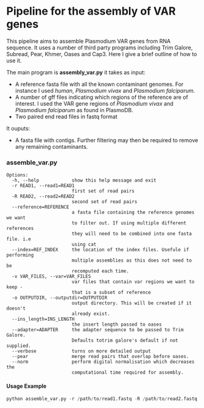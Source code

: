 # Pipeline for the assembly of VAR genes

This pipeline aims to assemble Plasmodium VAR genes from RNA sequence. It uses a number of third party programs including Trim Galore, Subread, Pear, Khmer, Oases and Cap3.  Here I give a brief outline of how to use it.

The main program is **assembly_var.py** it takes as input:
* A reference fasta file with all the known contaminant genomes. For instance I used *human*, *Plasmodium vivax* and *Plasmodium falciparum*. 
* A number of gff files indicating which regions of the reference are of interest. I used the VAR gene regions of *Plasmodium vivax* and *Plasmodium falciparum* as found in PlasmoDB.
* Two paired end read files in fastq format

It ouputs:
* A fasta file with contigs. Further filtering may then be required to remove any remaining contaminants.


### assemble_var.py
```
Options:
  -h, --help            show this help message and exit
  -r READ1, --read1=READ1
                        first set of read pairs
  -R READ2, --read2=READ2
                        second set of read pairs
  --reference=REFERENCE
                        a fasta file containing the reference genomes we want
                        to filter out. If using multiple different references
                        they will need to be combined into one fasta file. i.e
                        using cat
  --index=REF_INDEX     the location of the index files. Usefule if performing
                        multiple assemblies as this does not need to be
                        recomputed each time.
  -v VAR_FILES, --var=VAR_FILES
                        var files that contain var regions we want to keep -
                        that is a subset of reference
  -o OUTPUTDIR, --outputdir=OUTPUTDIR
                        output directory. This will be created if it doesn't
                        already exist.
  --ins_length=INS_LENGTH
                        the insert length passed to oases
  --adapter=ADAPTER     the adapter sequence to be passed to Trim Galore.
                        Defaults totrim galore's default if not supplied.
  --verbose             turns on more detailed output
  --pear                merge read pairs that overlap before oases.
  --norm                perform digital normalisation which decreases the
                        computational time required for assembly.

```
#### Usage Example

```python
python assemble_var.py -r /path/to/read1.fastq -R /path/to/read2.fastq --reference /path/to/reference.fasta -v /path/to/Pvivax_VAR.gff -v /path/to/Pfalciparum_VAR.gff -o /path/to/output_directory/ --norm
```
```
